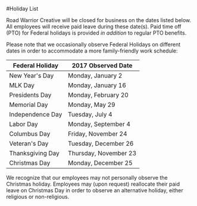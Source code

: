 #Holiday List

Road Warrior Creative will be closed for business on the dates listed below. All employees will receive paid leave during these date(s). Paid time off (PTO) for Federal holidays is provided _in addition_ to regular PTO benefits.

Please note that we occasionally observe Federal Holidays on different dates in order to accommodate a more family-friendly work schedule:

Federal Holiday | 2017 Observed Date
------------ | -------------
New Year's Day | Monday, January 2
MLK Day | Monday, January 16
Presidents Day| Monday, February 20
Memorial Day | Monday, May 29
Independence Day | Tuesday, July 4
Labor Day | Monday, September 4
Columbus Day | Friday, November 24
Veteran's Day | Tuesday, December 26
Thanksgiving Day | Thursday, November 23
Christmas Day | Monday, December 25

We recognize that our employees may not personally observe the Christmas holiday. Employees may (upon request) reallocate their paid leave on Christmas Day in order to observe an alternative holiday, either religious or non-religious. 
